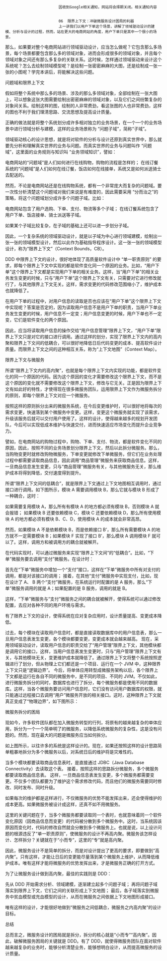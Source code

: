 
                            
                            因收到Google相关通知，网站将会择期关闭。相关通知内容
                            
                            
                            06  限界上下文：冲破微服务设计困局的利器
                            上一讲我们以用户下单这个场景，讲解了领域驱动设计的建模、分析与设计的过程，然而，站在更大的电商网站的角度，用户下单只是其中一个很小的场景。

那么，如果要对整个电商网站进行领域驱动设计，应当怎么做呢？它包含那么多场景，每个场景都要包含那么多的领域对象，进而会形成很多的领域对象，并且每个领域对象之间还有那么多复杂的关联关系。这时候，怎样通过领域驱动来设计这个系统呢？怎么去绘制领域模型呢？是绘制一张密密麻麻的大图，还是绘制成一张一张的小图呢？学完本讲后，将能解决这些问题。

问题域和限界上下文

假如将整个系统中那么多的场景、涉及的那么多领域对象，全部绘制在一张大图上，可以想象这张大图需要绘制出密密麻麻的领域对象，以及它们之间纷繁复杂的对象间关系。绘制这样的图，绘制的人非常费劲，看这张图的人也非常费劲，这样的图也不利于我们理清思路、交流思想及提高设计质量。

正确的做法就是将整个系统划分成许多相对独立的业务场景，在一个一个的业务场景中进行领域分析与建模，这样的业务场景称为 “问题子域”，简称“子域”。

领域驱动核心的设计思想，就是将对软件的分析与设计还原到真实世界中，那么就要先分析和理解真实世界的业务与问题。而真实世界的业务与问题叫作 “问题域”，这里面的业务规则与知识叫 “业务领域知识”，譬如：


电商网站的“问题域”是人们如何进行在线购物，购物的流程是怎样的；
在线订餐系统的“问题域”是人们如何在线订餐，饭店如何在线接单，系统又是如何派送骑士去配送的。


然而，不论是电商网站还是在线购物系统，都有一个非常庞大而复杂的问题域。要一次性分析清楚这个问题域对我们来说是有难度的，因此需要采用 “分而治之”的策略，将这个问题域划分成许多个问题子域。比如：


电商网站包含了用户选购、下单、支付、物流等多个子域；
在线订餐系统包含了用户下单、饭店接单、骑士派送等子域。


如果某个子域比较复杂，在子域的基础上还可以进一步划分子域。

因此，一个复杂系统的领域驱动设计，就是以子域为中心进行领域建模，绘制出一张一张的领域模型设计，然后以此作为基础指导程序设计。这一张一张的领域模型设计，称为“限界上下文”（Context Bounds，CB）。

DDD 中限界上下文的设计，很好地体现了高质量软件设计中 “单一职责原则” 的要求，即每个限界上下文中实现的都是软件变化同一个原因的业务。比如，“用户下单”这个限界上下文都是实现用户下单的相关业务。这样，当“用户下单”的相关业务发生变更的时候，只与“用户下单”这个限界上下文有关，只需要对它进行修改就行了，与其他限界上下文无关。这样，需求变更的代码修改范围缩小了，维护成本也就降低了。

在用户下单的过程中，对用户信息的读取是否也应该在“用户下单”这个限界上下文中实现呢？答案是否定的，因为读取用户信息不是用户下单的职责，当用户下单业务发生变更的时候，用户信息不一定变；用户信息变更的时候，用户下单也不一定变，它们是软件变化的两个原因。

因此，应当将读取用户信息的操作交给“用户信息管理”限界上下文，“用户下单”限界上下文只是对它的接口进行调用。通过这样的划分，实现了限界上下文内的高内聚和限界上下文间的低耦合，可以很好地降低日后代码变更的成本、提高软件设计质量。而限界上下文之间的这种相互关系，称为“上下文地图”（Context Map）。

限界上下文与微服务

所谓“限界上下文内的高内聚”，也就是每个限界上下文内实现的功能，都是软件变化的同一个原因的代码。因为这个原因的变化才需要修改这个限界上下文，而不是这个原因的变化就不需要修改这个限界上下文，修改与它无关。正是因为限界上下文有如此好的特性，才使得现在很多微服务团队，运用限界上下文作为微服务拆分的原则，即每个限界上下文对应一个微服务。



按照这样的原则拆分出来的微服务系统，在今后变更维护时，可以很好地将每次的需求变更，快速落到某个微服务中变更。这样，变更这个微服务就实现了该需求，升级该服务后就可以交付用户使用了。这样的设计，使得越来越多的规划开发团队，今后可以实现低成本维护与快速交付，进而快速适应市场变化而提升企业竞争力。

譬如，在电商网站的购物过程中，购物、下单、支付、物流，都是软件变化不同的原因，因此，按照不同的业务场景划分限界上下文，然后以此拆分微服务。那么，当购物变更时就修改购物微服务，下单变更就修改下单微服务，但它们在业务处理过程中都需要读取商品信息，因此调用“商品管理”微服务来获取商品信息。这样，一旦商品信息发生变更，只与“商品管理”微服务有关，与其他微服务无关，那么维护成本将得到降低，交付速度得到提升。

所谓“限界上下文间的低耦合”，就是限界上下文通过上下文地图相互调用时，通过接口进行调用。如下图所示，模块 A 需要调用模块 B，那么它就与模块 B 形成了一种耦合，这时：


如果需要复用模块 A，那么所有有模块 A 的地方都必须有模块 B，否则模块 A 就会报错；
如果模块 B 还要依赖模块 C，模块 C 还要依赖模块 D，那么所有使用模块 A 的地方都必须有模块 B、C、D，使用模块 A 的成本就会非常高昂。


然而，如果模块 A 不是依赖模块 B，而是依赖接口 B’，那么所有需要模块 A 的地方就不一定需要模块 B；如果模块 F 实现了接口 B’，那么模块 A 调用模块 F 就可以了。这样，调用方和被调用方的耦合就被解开。



在代码实现时，可以通过微服务来实现“限界上下文间”的“低耦合”。比如，“下单”微服务要去调用“支付”微服务。在设计时：


首先在“下单”微服务中增加一个“支付”接口，这样在“下单”微服务中所有对支付的调用，都是对该接口的调用；
接着，在其他“支付”微服务中实现支付，比如，现在设计了 A、 B 两个“支付”微服务，在系统运行时配置的是 A 服务，那么“下单”微服务调用的就是 A；如果配置的是 B 服务，调用的就是 B。


这样，“下单”微服务与“支付”微服务之间的耦合就被解开，使得系统可以通过修改配置，去应对各种不同的用户环境与需求。

有了限界上下文的设计，使得系统在应对复杂应用时，设计质量提高、变更成本降低。


过去，每个模块在读取用户信息时，都是直接读取数据库中的用户信息表，那么一旦用户信息表发生变更，各个模块都要变更，变更成本就会越来越高。
现在，采用领域驱动设计，读取用户信息的职责交给了“用户管理”限界上下文，其他模块都是调用它的接口，这样，当用户信息表发生变更时，只与“用户管理”限界上下文有关，与其他模块无关，变更维护成本就降低了。通过限界上下文将整个系统按照逻辑进行了划分，但从物理上它们都还是一个项目、运行在一个 JVM 中，这种限界上下文只是“逻辑边界”。
今后，将单体应用转型成微服务架构以后，各个限界上下文都是运行在各自不同的微服务中，是不同的项目、不同的 JVM。不仅如此，进行微服务拆分的同时，数据库也进行了拆分，每个微服务都是使用不同的数据库。这样，当各个微服务要访问用户信息时，它们没有访问用户数据库的权限，就只能通过远程接口去调用“用户”微服务开放的相关接口。这时，这种限界上下文就真正变成了“物理边界”，如下图所示：




微服务拆分的困局

现如今，许多软件团队都在加入微服务转型的行列，将原有的越来越复杂的单体应用，拆分为一个一个简单明了的微服务，以降低系统微服务的复杂性，这是没有问题的。然而，现在最大的问题是微服务应当如何拆分。



如上图所示，以往许多的系统是这样设计的。现在，如果还按照这样的设计思路简单粗暴地拆分为多个微服务以后，对系统日后的维护将是灾难性的。


当多个模块都要读取商品信息表时，是直接通过 JDBC（Java Database Connectivity）去读取这个表。
接着，按照这样的思路拆分微服务，多个微服务都要读取商品信息表。
这样，一旦商品信息表发生变更，多个微服务都需要变更。不仅多个团队都要为了维护这个需求修改代码，而且他们的微服务需要同时修改、同时发布、同时升级。


如果每次的维护都是这样进行，不仅微服务的优势不能发挥出来，还会使得维护的成本更高。如果微服务被设计成这样，还真不如不用微服务。

这里的关键问题在于，当多个微服务都要读取同一个表时，也就意味着同一个软件变化原因（因商品信息而变更）的代码被分散到多个微服务中。这时，当系统因该原因而变化时，代码的修改自然就会分散到多个微服务上。也就是说，以上设计问题的根源违反了“单一职责原则”，使微服务的设计不再高内聚。微服务该怎样设计、怎样拆分？关键就在于“小而专”，这里的“专”就是高内聚。

因此，微服务设计不是简单的拆分，而是对设计提出了更高的要求，即要做到“高内聚”。只有这样，才能让日后的变更能尽量落到某个微服务上维护，从而降低维护成本。唯有这样才能将微服务的优势发挥出来，才是微服务正确的打开方式。

为了让微服务设计做到高内聚，最佳的实践则是 DDD：


先从 DDD 开始需求分析、领域建模，逐渐建立起多个问题子域；
再将问题子域落实到限界上下文，它们之间的关联形成上下文地图；
最后，各子域落实到微服务中贫血模型或充血模型的设计，从而在微服务之间依据上下文地图形成接口。


唯有这样的设计，才能很好地做到“微服务之间低耦合，微服务之内高内聚”的设计目标。

总结

总而言之，微服务设计的困局就是拆分，拆分的核心就是“小而专”“高内聚”。因此，破解微服务困局的关键就是 DDD。有了 DDD，就使得微服务团队在面对软件越来越复杂的业务时，能够分析清楚业务，能够想明白设计，从而提高微服务的设计质量。

                        
                        
                            